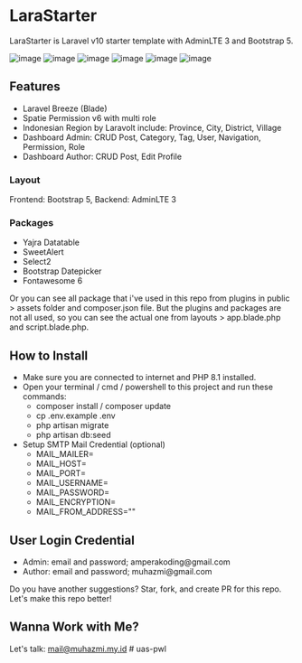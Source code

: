 <h1>LaraStarter</h1>
LaraStarter is Laravel v10 starter template with AdminLTE 3 and Bootstrap 5. 

![image](https://github.com/muhazmi/lara-starter/assets/22718017/a0b50847-0c56-45ca-8344-4cbcec9707c9)
![image](https://github.com/muhazmi/lara-starter/assets/22718017/92cb9b0b-ca65-41a0-b63d-1e9856c686ab)
![image](https://github.com/muhazmi/lara-starter/assets/22718017/0754c01b-53ec-42a2-9c05-54fa7c5222e1)
![image](https://github.com/muhazmi/lara-starter/assets/22718017/4f4d11a1-1b0d-4b58-891f-d966a9fe6b61)
![image](https://github.com/muhazmi/lara-starter/assets/22718017/fc80ce1a-390d-4224-9346-7f764eeddf50)
![image](https://github.com/muhazmi/lara-starter/assets/22718017/c82315bd-9fff-4c23-ba3d-abf139d24fe1)

<h2>Features</h2>
<ul>
    <li>Laravel Breeze (Blade)</li>
    <li>Spatie Permission v6 with multi role</li>
    <li>Indonesian Region by Laravolt include: Province, City, District, Village</li>
    <li>Dashboard Admin: CRUD Post, Category, Tag, User, Navigation, Permission, Role</li>
    <li>Dashboard Author: CRUD Post, Edit Profile</li>
</ul>

<h3>Layout</h3>
Frontend: Bootstrap 5, Backend: AdminLTE 3

<h3>Packages</h3>
<ul>
    <li>Yajra Datatable</li>
    <li>SweetAlert</li>
    <li>Select2</li>
    <li>Bootstrap Datepicker</li>
    <li>Fontawesome 6</li>
</ul>

Or you can see all package that i've used in this repo from plugins in public > assets folder and composer.json file. But the plugins and packages are not all used, so you can see the actual one from layouts > app.blade.php and script.blade.php.

<h2>How to Install</h2>
<ul>
    <li>Make sure you are connected to internet and PHP 8.1 installed.</li>
    <li>Open your terminal / cmd / powershell to this project and run these commands:
        <ul>
            <li>composer install / composer update</li>
            <li>cp .env.example .env</li>
            <li>php artisan migrate</li>
            <li>php artisan db:seed</li>
        </ul>
    </li>
    <li>Setup SMTP Mail Credential (optional)
        <ul>
            <li>MAIL_MAILER=</li>
            <li>MAIL_HOST=</li>
            <li>MAIL_PORT=</li>
            <li>MAIL_USERNAME=</li>
            <li>MAIL_PASSWORD=</li>
            <li>MAIL_ENCRYPTION=</li>
            <li>MAIL_FROM_ADDRESS=""</li>
        </ul>
    </li>
</ul>

<h2>User Login Credential</h2>
<ul>
    <li>Admin: email and password; amperakoding@gmail.com</li>
    <li>Author: email and password; muhazmi@gmail.com</li>
</ul>

Do you have another suggestions? Star, fork, and create PR for this repo. Let's make this repo better!

<h2>Wanna Work with Me?</h2>
Let's talk: <a href="mailto: mail@muhazmi.my.id">mail@muhazmi.my.id</a>
#   u a s - p w l  
 